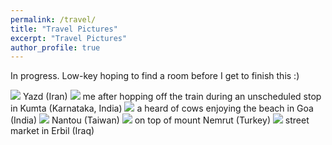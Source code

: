 ```yaml
---
permalink: /travel/
title: "Travel Pictures"
excerpt: "Travel Pictures"
author_profile: true
---
```


In progress. Low-key hoping to find a room before I get to finish this :)

<img src="{{ '/images/yazd.jpg' | file_img_url: '2048x2048' }}" />
Yazd (Iran)

<img src="{{ '/images/karnataka.jpg' | file_img_url: '2048x2048' }}" />
me after hopping off the train during an unscheduled stop in Kumta (Karnataka, India)

<img src="{{ '/images/goa.jpg' | file_img_url: '2048x2048' }}" />
a heard of cows enjoying the beach in Goa (India)

<img src="{{ '/images/nantou.jpg' | file_img_url: '2048x2048' }}" />
Nantou (Taiwan) 

<img src="{{ '/images/nemrut.jpg' | file_img_url: '2048x2048' }}" />
on top of mount Nemrut (Turkey)

<img src="{{ '/images/erbil.jpg' | file_img_url: '2048x2048' }}" />
street market in Erbil (Iraq)
